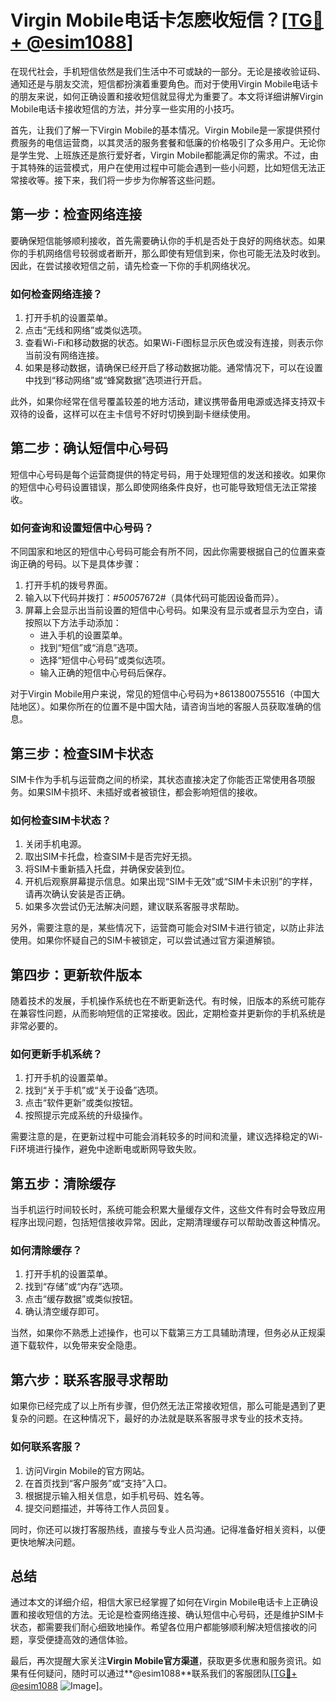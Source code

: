 # Virgin Mobile电话卡怎麽收短信？[[TG💪+ @esim1088](https://t.me/s/esim1088)]

在现代社会，手机短信依然是我们生活中不可或缺的一部分。无论是接收验证码、通知还是与朋友交流，短信都扮演着重要角色。而对于使用Virgin Mobile电话卡的朋友来说，如何正确设置和接收短信就显得尤为重要了。本文将详细讲解Virgin Mobile电话卡接收短信的方法，并分享一些实用的小技巧。

首先，让我们了解一下Virgin Mobile的基本情况。Virgin Mobile是一家提供预付费服务的电信运营商，以其灵活的服务套餐和低廉的价格吸引了众多用户。无论你是学生党、上班族还是旅行爱好者，Virgin Mobile都能满足你的需求。不过，由于其特殊的运营模式，用户在使用过程中可能会遇到一些小问题，比如短信无法正常接收等。接下来，我们将一步步为你解答这些问题。

## **第一步：检查网络连接**

要确保短信能够顺利接收，首先需要确认你的手机是否处于良好的网络状态。如果你的手机网络信号较弱或者断开，那么即使有短信到来，你也可能无法及时收到。因此，在尝试接收短信之前，请先检查一下你的手机网络状况。

### 如何检查网络连接？

1. 打开手机的设置菜单。
2. 点击“无线和网络”或类似选项。
3. 查看Wi-Fi和移动数据的状态。如果Wi-Fi图标显示灰色或没有连接，则表示你当前没有网络连接。
4. 如果是移动数据，请确保已经开启了移动数据功能。通常情况下，可以在设置中找到“移动网络”或“蜂窝数据”选项进行开启。

此外，如果你经常在信号覆盖较差的地方活动，建议携带备用电源或选择支持双卡双待的设备，这样可以在主卡信号不好时切换到副卡继续使用。

## **第二步：确认短信中心号码**

短信中心号码是每个运营商提供的特定号码，用于处理短信的发送和接收。如果你的短信中心号码设置错误，那么即使网络条件良好，也可能导致短信无法正常接收。

### 如何查询和设置短信中心号码？

不同国家和地区的短信中心号码可能会有所不同，因此你需要根据自己的位置来查询正确的号码。以下是具体步骤：

1. 打开手机的拨号界面。
2. 输入以下代码并拨打：*#5005*7672#（具体代码可能因设备而异）。
3. 屏幕上会显示出当前设置的短信中心号码。如果没有显示或者显示为空白，请按照以下方法手动添加：
   - 进入手机的设置菜单。
   - 找到“短信”或“消息”选项。
   - 选择“短信中心号码”或类似选项。
   - 输入正确的短信中心号码后保存。

对于Virgin Mobile用户来说，常见的短信中心号码为+8613800755516（中国大陆地区）。如果你所在的位置不是中国大陆，请咨询当地的客服人员获取准确的信息。

## **第三步：检查SIM卡状态**

SIM卡作为手机与运营商之间的桥梁，其状态直接决定了你能否正常使用各项服务。如果SIM卡损坏、未插好或者被锁住，都会影响短信的接收。

### 如何检查SIM卡状态？

1. 关闭手机电源。
2. 取出SIM卡托盘，检查SIM卡是否完好无损。
3. 将SIM卡重新插入托盘，并确保安装到位。
4. 开机后观察屏幕提示信息。如果出现“SIM卡无效”或“SIM卡未识别”的字样，请再次确认安装是否正确。
5. 如果多次尝试仍无法解决问题，建议联系客服寻求帮助。

另外，需要注意的是，某些情况下，运营商可能会对SIM卡进行锁定，以防止非法使用。如果你怀疑自己的SIM卡被锁定，可以尝试通过官方渠道解锁。

## **第四步：更新软件版本**

随着技术的发展，手机操作系统也在不断更新迭代。有时候，旧版本的系统可能存在兼容性问题，从而影响短信的正常接收。因此，定期检查并更新你的手机系统是非常必要的。

### 如何更新手机系统？

1. 打开手机的设置菜单。
2. 找到“关于手机”或“关于设备”选项。
3. 点击“软件更新”或类似按钮。
4. 按照提示完成系统的升级操作。

需要注意的是，在更新过程中可能会消耗较多的时间和流量，建议选择稳定的Wi-Fi环境进行操作，避免中途断电或断网导致失败。

## **第五步：清除缓存**

当手机运行时间较长时，系统可能会积累大量缓存文件，这些文件有时会导致应用程序出现问题，包括短信接收异常。因此，定期清理缓存可以帮助改善这种情况。

### 如何清除缓存？

1. 打开手机的设置菜单。
2. 找到“存储”或“内存”选项。
3. 点击“缓存数据”或类似按钮。
4. 确认清空缓存即可。

当然，如果你不熟悉上述操作，也可以下载第三方工具辅助清理，但务必从正规渠道下载软件，以免带来安全隐患。

## **第六步：联系客服寻求帮助**

如果你已经完成了以上所有步骤，但仍然无法正常接收短信，那么可能是遇到了更复杂的问题。在这种情况下，最好的办法就是联系客服寻求专业的技术支持。

### 如何联系客服？

1. 访问Virgin Mobile的官方网站。
2. 在首页找到“客户服务”或“支持”入口。
3. 根据提示输入相关信息，如手机号码、姓名等。
4. 提交问题描述，并等待工作人员回复。

同时，你还可以拨打客服热线，直接与专业人员沟通。记得准备好相关资料，以便更快地解决问题。

## **总结**

通过本文的详细介绍，相信大家已经掌握了如何在Virgin Mobile电话卡上正确设置和接收短信的方法。无论是检查网络连接、确认短信中心号码，还是维护SIM卡状态，都需要我们耐心细致地操作。希望各位用户都能够顺利解决短信接收的问题，享受便捷高效的通信体验。

最后，再次提醒大家关注**Virgin Mobile官方渠道**，获取更多优惠和服务资讯。如果有任何疑问，随时可以通过**@esim1088**联系我们的客服团队[[TG💪+ @esim1088](https://t.me/s/esim1088) ![Image](https://i.postimg.cc/4NQfJmqS/Snipaste-2025-05-13-00-14-12.png)]。